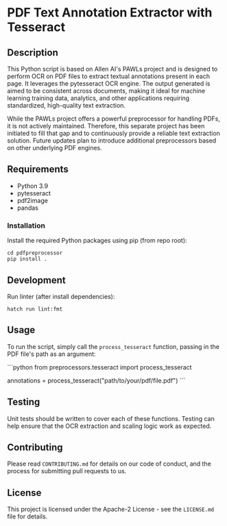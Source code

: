 # PDF Text Annotation Extractor with Tesseract

## Description
This Python script is based on Allen AI's PAWLs project and is designed to perform OCR on PDF files to extract textual annotations present in each page. It leverages the pytesseract OCR engine. The output generated is aimed to be consistent across documents, making it ideal for machine learning training data, analytics, and other applications requiring standardized, high-quality text extraction.

While the PAWLs project offers a powerful preprocessor for handling PDFs, it is not actively maintained. Therefore, this separate project has been initiated to fill that gap and to continuously provide a reliable text extraction solution. Future updates plan to introduce additional preprocessors based on other underlying PDF engines.

## Requirements

- Python 3.9
- pytesseract
- pdf2image
- pandas

### Installation

Install the required Python packages using pip (from repo root):

```commandline
cd pdfpreprocessor
pip install .
```

## Development

Run linter (after install dependencies): 

```commandline
hatch run lint:fmt
```

## Usage

To run the script, simply call the `process_tesseract` function, passing in the PDF file's path as an argument:

\`\`\`python
from preprocessors.tesseract import process_tesseract

annotations = process_tesseract("path/to/your/pdf/file.pdf")
\`\`\`

## Testing

Unit tests should be written to cover each of these functions. Testing can help ensure that the OCR extraction and scaling logic work as expected.

## Contributing

Please read `CONTRIBUTING.md` for details on our code of conduct, and the process for submitting pull requests to us.

## License

This project is licensed under the Apache-2 License - see the `LICENSE.md` file for details.
